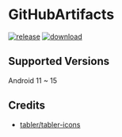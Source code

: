 # GitHubArtifacts
[![release](https://img.shields.io/github/v/release/SanmerApps/GitHubArtifacts?label=release&color=red)](https://github.com/SanmerApps/GitHubArtifacts/releases) [![download](https://shields.io/github/downloads/SanmerApps/GitHubArtifacts/total?label=download)](https://github.com/SanmerApps/GitHubArtifacts/releases/latest)

## Supported Versions
Android 11 ~ 15

## Credits
 - [tabler/tabler-icons](https://github.com/tabler/tabler-icons.git)
